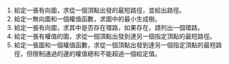 

1. 給定一張有向圖，求從一個頂點出發的最短路徑，並給出路徑。
2. 給定一無向圖和一個權值函數，求圖中的最小生成樹。
3. 給定一張有向圖，求其中是否存在環路，如果存在，請列出一個環路。
4. 給定一張有權值的圖，求從一個頂點出發到達另一個指定頂點的最短路徑。
5. 給定一張圖和一個權值函數，求從一個頂點出發到達另一個指定頂點的最短路徑，但限制通過的邊的權值總和不能超過一個給定值。